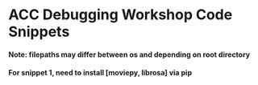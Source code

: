 # ACC Debugging Workshop Code Snippets

#### Note: filepaths may differ between os and depending on root directory

#### For snippet 1, need to install [moviepy, librosa] via pip
